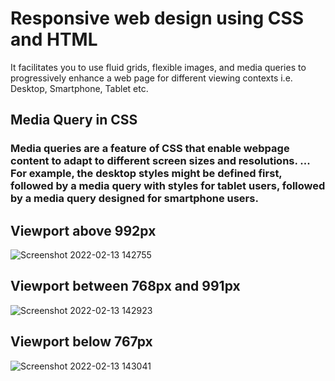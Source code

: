# Responsive web design using CSS and HTML
It facilitates you to use fluid grids, flexible images, and media queries to progressively enhance a web page for different viewing contexts i.e. Desktop, Smartphone, Tablet etc.

## Media Query in CSS
### Media queries are a feature of CSS that enable webpage content to adapt to different screen sizes and resolutions. ... For example, the desktop styles might be defined first, followed by a media query with styles for tablet users, followed by a media query designed for smartphone users.


## Viewport above 992px
![Screenshot 2022-02-13 142755](https://user-images.githubusercontent.com/90123105/153753661-7e6b049c-5be6-4454-8cce-d2c73fa77dd3.png)


## Viewport between 768px and 991px
![Screenshot 2022-02-13 142923](https://user-images.githubusercontent.com/90123105/153753679-3c0127eb-c090-4ac5-be9f-5f8576dd925c.png)


## Viewport below 767px
![Screenshot 2022-02-13 143041](https://user-images.githubusercontent.com/90123105/153753699-ebee3cc8-bce3-4712-bbc5-43e9a71cc16c.png)
